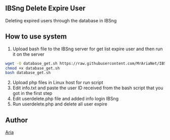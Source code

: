 ## IBSng Delete Expire User

Deleting expired users through the database in IBSng

## How to use system

1) Upload bash file to the IBSng server for get list expire user and then run it on the server

```bash
wget -O database_get.sh https://raw.githubusercontent.com/MrAriaNet/IBSngDeleteExpireUser/main/database_get.sh
chmod +x database_get.sh
bash database_get.sh
```

2) Upload php files in Linux host for run script
3) Edit info.txt and paste the user ID received from the bash script that you got in the first step
4) Edit userdelete.php file and added info login IBSng
5) Run userdelete.php and delete all user expire

## Author

[Aria](https://github.com/MrAriaNet)
